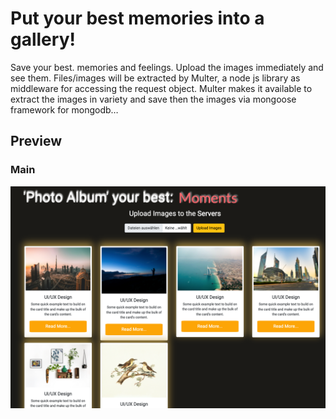 # Put your best memories into a gallery!

Save your best. memories and feelings. Upload the images immediately and see them. Files/images will be extracted by Multer, a node js library as middleware for accessing the request object. Multer makes it available to extract the images in variety and save then the images via mongoose framework for mongodb…

## Preview

### Main

![Main](./previews/main.png)